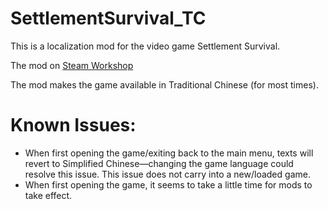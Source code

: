 # SettlementSurvival_TC
This is a localization mod for the video game Settlement Survival.

The mod on [Steam Workshop](https://steamcommunity.com/sharedfiles/filedetails/?id=3140402190)

The mod makes the game available in Traditional Chinese (for most times).

# Known Issues:
- When first opening the game/exiting back to the main menu, texts will revert to Simplified Chinese—changing the game language could resolve this issue. This issue does not carry into a new/loaded game.
- When first opening the game, it seems to take a little time for mods to take effect.
